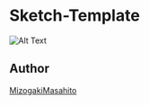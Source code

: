 # Sketch-Template




![Alt Text](https://github.com/Sketch-MMizogaki/Sketch-iOS-Facebook/blob/master/Facebook.png)  


## Author

[MizogakiMasahito](https://github.com/MMizogaki)
